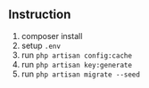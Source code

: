 ## Instruction

1. composer install
2. setup `.env`
3. run `php artisan config:cache`
4. run `php artisan key:generate`
5. run `php artisan migrate --seed`
